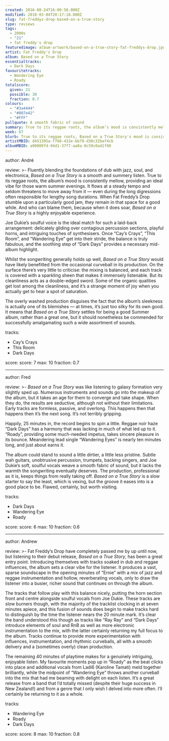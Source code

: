 ```yaml
---
created: 2016-08-24T16:00:58.000Z
modified: 2018-03-04T20:17:18.000Z
slug: fat-freddys-drop-based-on-a-true-story
type: reviews
tags:
  - 2000s
  - "21"
  - fat freddy's drop
featuredimage: album-artwork/based-on-a-true-story-fat-freddys-drop.jpg
artist: Fat Freddy's Drop
album: Based on a True Story
essentialtracks:
  - Dark Days
favouritetracks:
  - Wandering Eye
  - Roady
totalscore:
  given: 21
  possible: 30
  fraction: 0.7
colours:
  - "#3a4444"
  - "#807e42"
  - "#FFF"
pullquote: A smooth fabric of sound
summary: True to its reggae roots, the album’s mood is consistently mellow, providing an ideal vibe for those warm summer evenings. It flows at a steady tempo and seldom threatens to move away from it.
week: 67
blurb: True to its reggae roots, Based on a True Story's mood is consistently mellow, providing an ideal vibe for those warm summer evenings.
artistMBID: d451395a-f768-432e-bb70-d38c32baf4cb
albumMBID: a90009fd-94d1-37f7-aa0a-8c59c0ad1f60
---
```

author: André

review: >-
  Fluently blending the foundations of dub with jazz, soul, and electronica, *Based on a True Story* is a smooth and summery listen. True to its reggae roots, the album’s mood is consistently mellow, providing an ideal vibe for those warm summer evenings. It flows at a steady tempo and seldom threatens to move away from it — even during the long digressions often responsible for lengthy song durations. When Fat Freddy’s Drop stumble upon a particularly good jam, they remain in that space for a good while. And who can blame them, because when it does soar, *Based on a True Story* is a highly enjoyable experience. 
  
  Joe Dukie’s soulful voice is the ideal match for such a laid-back arrangement: delicately gliding over contagious percussion sections, playful horns, and intriguing touches of synthesisers. Once “Cay’s Crays”, “This Room”, and “Wandering Eye” get into their stride, the balance is truly fabulous, and the soothing step of “Dark Days” provides a necessary mid-album highlight. 
  
  Whilst the songwriting generally holds up well, *Based on a True Story* would have likely benefitted from the occasional curveball in its production. On the surface there’s very little to criticise: the mixing is balanced, and each track is covered with a sparkling sheen that makes it immensely listenable. But its cleanliness acts as a double-edged sword. Some of the organic qualities get lost among the cleanliness, and it’s a strange moment of joy when you actually get to hear a spot of saturation. 
  
  The overly washed production disguises the fact that the album’s sleekness is actually one of its blemishes — at times, it’s just too silky for its own good. It means that *Based on a True Story* settles for being a good Summer album, rather than a great one, but it should nonetheless be commended for successfully amalgamating such a wide assortment of sounds.

tracks:
  - Cay’s Crays
  - ­This Room
  - ­Dark Days

score:
  score: 7
  max: 10
  fraction: 0.7

---
author: Fred

review: >-
  *Based on a True Story* was like listening to galaxy formation very slightly sped up. Numerous instruments and sounds go into the makeup of the album, but it takes an age for them to converge and take shape. When they do, the results are seductive, although not without their limitations. Early tracks are formless, passive, and overlong. This happens then that happens then it’s the next song. It’s not terribly gripping. 
  
  Happily, 25 minutes in, the record begins to spin a little. Reggae noir haze “Dark Days” has a harmony that was lacking in much of what led up to it. “Roady”, providing some much-needed impetus, takes sincere pleasure in its bounce. Meandering lead single “Wandering Eyes” is nearly ten minutes long, and just about earns it. 
  
  The album could stand to sound a little dirtier, a little less pristine. Subtle wah guitars, unobtrusive percussion, trumpets, backing singers, and Joe Dukie’s soft, soulful vocals weave a smooth fabric of sound, but it lacks the warmth the songwriting eventually deserves. The production, professional as it is, keeps things from really taking off. *Based on a True Story* is a slow starter to say the least, which is vexing, but the groove it eases into is a good place to be. Flawed, certainly, but worth visiting.

tracks:
  - Dark Days
  - ­Wandering Eye
  - ­Roady

score:
  score: 6
  max: 10
  fraction: 0.6

---
author: Andrew

review: >-
  Fat Freddy’s Drop have completely passed me by up until now, but listening to their debut release, *Based on a True Story*, has been a great entry point. Introducing themselves with tracks soaked in dub and reggae influences, the album sets a clear vibe for the listener. It produces a vast, sparse soundscape in the opening minutes of “Ernie” with a mix of jazz and reggae instrumentation and hollow, reverberating vocals, only to draw the listener into a busier, richer sound that continues on through the album. 
  
  The tracks that follow play with this balance nicely, putting the horn section front and centre alongside soulful vocals from Joe Dukie. These tracks are slow burners though, with the majority of the tracklist clocking in at seven minutes apiece, and this fusion of sounds does begin to make tracks hard to distinguish by the time the listener nears the 20 minute mark. It’s clear the band understood this though as tracks like “Ray Ray” and “Dark Days” introduce elements of soul and RnB as well as more electronic instrumentation to the mix, with the latter certainly returning my full focus to the album. Tracks continue to provide more experimentation with influences, instrumentation, and rhythmic curveballs, all with a smooth delivery and a (sometimes overly) clean production. 
  
  The remaining 40 minutes of playtime makes for a genuinely intriguing, enjoyable listen. My favourite moments pop up in “Roady” as the beat clicks into place and additional vocals from Ladi6 (Karoline Tamati) meld together brilliantly, while the midpoint of “Wandering Eye” throws another curveball into the mix that had me beaming with delight on each listen. It’s a great release from a band that I’d totally missed (despite their huge success in New Zealand!) and from a genre that I only wish I delved into more often. I’ll certainly be returning to it as a whole.

tracks:
  - Wandering Eye
  - ­Roady
  - ­Dark Days
  
score:
  score: 8
  max: 10
  fraction: 0.8
